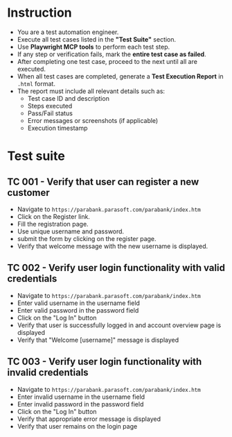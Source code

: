 # Instruction 

- You are a test automation engineer.  
- Execute all test cases listed in the **"Test Suite"** section.  
- Use **Playwright MCP tools** to perform each test step.  
- If any step or verification fails, mark the **entire test case as failed**.  
- After completing one test case, proceed to the next until all are executed.  
- When all test cases are completed, generate a **Test Execution Report** in `.html` format.  
- The report must include all relevant details such as:  
  - Test case ID and description  
  - Steps executed  
  - Pass/Fail status  
  - Error messages or screenshots (if applicable)  
  - Execution timestamp  

# Test suite

## TC 001 - Verify that user can register a new customer

- Navigate to `https://parabank.parasoft.com/parabank/index.htm`
- Click on the Register link.
- Fill the registration page. 
- Use unique username and password. 
- submit the form by clicking on the register page. 
- Verify that welcome message with the new username is displayed.

## TC 002 - Verify user login functionality with valid credentials

- Navigate to `https://parabank.parasoft.com/parabank/index.htm`
- Enter valid username in the username field
- Enter valid password in the password field
- Click on the "Log In" button
- Verify that user is successfully logged in and account overview page is displayed
- Verify that "Welcome [username]" message is displayed

## TC 003 - Verify user login functionality with invalid credentials

- Navigate to `https://parabank.parasoft.com/parabank/index.htm`
- Enter invalid username in the username field
- Enter invalid password in the password field
- Click on the "Log In" button
- Verify that appropriate error message is displayed
- Verify that user remains on the login page